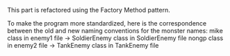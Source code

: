 This part is refactored using the Factory Method pattern.

To make the program more standardized, 
here is the correspondence between the old and new naming conventions for the monster names:
mike class  in enemy1 file  →  SoldierEnemy class   in SoldierEnemy file
nongp class in enemy2 file  →  TankEnemy class      in TankEnemy file



